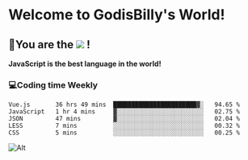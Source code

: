 # Welcome to GodisBilly's World!
## :partying_face:You are the  ![](https://visitor-badge.glitch.me/badge?page_id=Godisbilly.readme) !
**JavaScript is the best language in the world!**
### :computer:Coding time Weekly
  <!--START_SECTION:waka-->
```text
Vue.js       36 hrs 49 mins  ███████████████████████▓░   94.65 % 
JavaScript   1 hr 4 mins     ▓░░░░░░░░░░░░░░░░░░░░░░░░   02.75 % 
JSON         47 mins         ▓░░░░░░░░░░░░░░░░░░░░░░░░   02.04 % 
LESS         7 mins          ░░░░░░░░░░░░░░░░░░░░░░░░░   00.32 % 
CSS          5 mins          ░░░░░░░░░░░░░░░░░░░░░░░░░   00.25 % 
```
<!--END_SECTION:waka-->
![Alt](https://repobeats.axiom.co/api/embed/eeff64f6cf3d966257bdb597911b88a4c137d508.svg "Repobeats analytics image")
